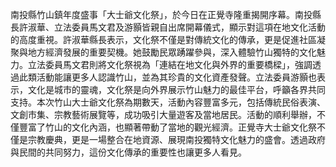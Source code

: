 南投縣竹山鎮年度盛事「大士爺文化祭」，於今日在正覺寺隆重揭開序幕。南投縣長許淑華、立法委員馬文君及游顥皆親自出席開幕儀式，顯示對這項在地文化活動的高度重視。許淑華縣長表示，文化祭不僅是對傳統文化的傳承，更是促進社區凝聚與地方經濟發展的重要契機。她鼓勵民眾踴躍參與，深入體驗竹山獨特的文化魅力。立法委員馬文君則將文化祭視為「連結在地文化與外界的重要橋樑」，強調透過此類活動能讓更多人認識竹山，並為其珍貴的文化資產發聲。立法委員游顥也表示，文化是城市的靈魂，文化祭是向外界展示竹山魅力的最佳平台，呼籲各界共同支持。本次竹山大士爺文化祭為期數天，活動內容豐富多元，包括傳統民俗表演、文創市集、宗教藝術展覽等，成功吸引大量遊客及當地居民。活動的順利舉辦，不僅豐富了竹山的文化內涵，也顯著帶動了當地的觀光經濟。正覺寺大士爺文化祭不僅是宗教慶典，更是一場整合在地資源、展現南投獨特文化魅力的盛會。透過政府與民間的共同努力，這份文化傳承的重要性也讓更多人看見。